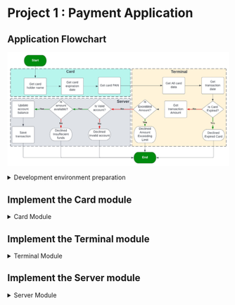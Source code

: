 # Project 1 : Payment Application

## Application Flowchart
![](Screenshots/payment-flowchart.jpg)

<details>
  <summary>Development environment preparation</summary>

  ### Create modules folders
  ![](Screenshots/1-folder_structure.png)
  ### Create .c and .h file for each module
  ![](Screenshots/2-files_in_each_folder.png)
  ### Add header file gaurd
  ![](Screenshots/3-APP_Header_file_guard.png)
  ![](Screenshots/4-SERVER_Header_file_guard.png)
  ![](Screenshots/5-TERMINAL_Header_file_guard.png)
  ![](Screenshots/6-CARD_Header_file_guard.png)
</details>

## Implement the Card module
<details>
  <summary>Card Module</summary>

  ### Fill in card.h file with functions' prototypes and typedefs
  ![](Screenshots/7-CARD_Header_complete.png)
  ### Implement getCardHolderName function
  https://user-images.githubusercontent.com/40808151/185782062-e10481df-2bdd-4c71-ba73-f7a5b5ab428e.mp4
  ### Implement getCardExpiryDate function
  https://user-images.githubusercontent.com/40808151/185782973-d7aadb25-3a04-408f-9b73-4b428a0a329c.mp4
  ### Implement getCardPAN function
  https://user-images.githubusercontent.com/40808151/185929444-4be836ba-7102-41c5-b044-702885c65df6.mp4
</details>

## Implement the Terminal module
<details>
  <summary>Terminal Module</summary>
  
  ### Fill in terminal.h file with functions' prototypes and typedefs
  ![](Screenshots/8-TERMINAL_Header_complete.png)
  ### Implement getTransactionDate function
  https://user-images.githubusercontent.com/40808151/185932506-90804e4f-751b-46b5-8da9-002c34bc7a37.mp4
  ### Implement isCardExpried function
  https://user-images.githubusercontent.com/40808151/185942241-2f5ff175-72fa-4da5-b6d9-32215dbe7278.mp4
  ### Implement gatTransactionAmount function
  https://user-images.githubusercontent.com/40808151/185945385-32f9f740-ca64-49d7-a06e-2afa69b60ec4.mp4
  ### Implement isBelowMaxAmount function
  https://user-images.githubusercontent.com/40808151/185947227-8c63ffd8-8aeb-4459-8231-e14ba9d506a2.mp4
  ### Implement setMaxAmount function
  https://user-images.githubusercontent.com/40808151/185949845-2c364496-14e0-495c-ab0a-e9c459ea67a3.mp4
</details>

## Implement the Server module
<details>
  <summary>Server Module</summary>
  
  ### Fill in server.h file with functions' prototypes and typedefs
  ![](Screenshots/9-SERVER_Header_complete.png)
  ### Implement server-side accounts' database
  #### A screenshot from the csv file created:
  ![](Screenshots/10-accountsDB.png)
  ### Implement server-side transactions' database
  #### A screenshot from the csv file created with no transactions:
  ![](Screenshots/11-transactionsDB.png)
  #### A screenshot from the csv file created with some transactions:
  ![](Screenshots/11a-transactionsDB.png)
  ### Implement recieveTransactionData function
  https://user-images.githubusercontent.com/40808151/186133362-61421325-cf1c-4933-9c7d-3836d66e14e3.mp4
  ### Implement isValidAccount function
  https://user-images.githubusercontent.com/40808151/186134659-7f9b0aa8-91ae-4dc4-9840-166ce9a73f8a.mp4
  ### Implement isAmountAvailable function
  https://user-images.githubusercontent.com/40808151/186135803-612d0cf6-66d5-4dbe-a847-bb71d8ac74b3.mp4
  ### Implement saveTransaction function
  https://user-images.githubusercontent.com/40808151/186137600-97f70805-3c13-4474-950b-2b5288aa8ce3.mp4
  ### Implement getTransaction function
  https://user-images.githubusercontent.com/40808151/186138988-582f8555-a1e4-4cfe-acf8-9fb70c0b1e9b.mp4
</details>









